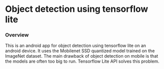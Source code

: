 # Object detection using tensorflow lite
### Overview
This is an android app for object detection using tensorflow lite on an android device. It uses the Mobilenet SSD quantized model trained on the ImageNet dataset. The main drawback of object detection on mobile is that the models are often too big to run. Tensorflow Lite API solves this problem.
